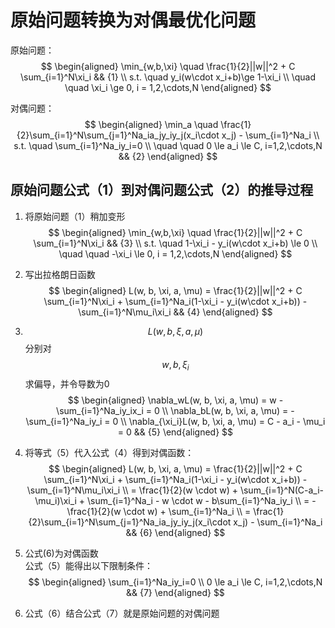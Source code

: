 # 原始问题转换为对偶最优化问题

原始问题：  
$$
\begin{aligned}
\min_{w,b,\xi}  \quad \frac{1}{2}||w||^2 + C \sum_{i=1}^N\xi_i && {1} \\
s.t. \quad y_i(w\cdot x_i+b)\ge 1-\xi_i \\
\quad \quad \xi_i \ge 0, i = 1,2,\cdots,N
\end{aligned}
$$

对偶问题：  
$$
\begin{aligned}
\min_a \quad \frac{1}{2}\sum_{i=1}^N\sum_{j=1}^Na_ia_jy_iy_j(x_i\cdot x_j) - \sum_{i=1}^Na_i  \\
s.t. \quad \sum_{i=1}^Na_iy_i=0 \\
\quad \quad 0 \le a_i \le C, i=1,2,\cdots,N  && {2}
\end{aligned}
$$

## 原始问题公式（1）到对偶问题公式（2）的推导过程

1. 将原始问题（1）稍加变形  
$$
\begin{aligned}
\min_{w,b,\xi}  \quad \frac{1}{2}||w||^2 + C \sum_{i=1}^N\xi_i && {3} \\
s.t. \quad 1-\xi_i - y_i(w\cdot x_i+b) \le 0 \\
\quad \quad -\xi_i \le 0, i = 1,2,\cdots,N
\end{aligned}
$$

2. 写出拉格朗日函数  
$$
\begin{aligned}
L(w, b, \xi, a, \mu) = \frac{1}{2}||w||^2 + C \sum_{i=1}^N\xi_i + \sum_{i=1}^Na_i(1-\xi_i - y_i(w\cdot x_i+b)) - \sum_{i=1}^N\mu_i\xi_i  && {4}
\end{aligned}
$$

3. $$L(w, b, \xi, a, \mu)$$分别对$$w, b, \xi_i$$求偏导，并令导数为0  
$$
\begin{aligned}
\nabla_wL(w, b, \xi, a, \mu) = w - \sum_{i=1}^Na_iy_ix_i = 0  \\
\nabla_bL(w, b, \xi, a, \mu) = -\sum_{i=1}^Na_iy_i = 0  \\
\nabla_{\xi_i}L(w, b, \xi, a, \mu) = C - a_i - \mu_i = 0  && {5}
\end{aligned}
$$

4. 将等式（5）代入公式（4）得到对偶函数：  
$$
\begin{aligned}
L(w, b, \xi, a, \mu) = \frac{1}{2}||w||^2 + C \sum_{i=1}^N\xi_i + \sum_{i=1}^Na_i(1-\xi_i - y_i(w\cdot x_i+b)) - \sum_{i=1}^N\mu_i\xi_i  \\
= \frac{1}{2}(w \cdot w) + \sum_{i=1}^N(C-a_i-\mu_i)\xi_i + \sum_{i=1}^Na_i - w \cdot w - b\sum_{i=1}^Na_iy_i  \\
= -\frac{1}{2}(w \cdot w) + \sum_{i=1}^Na_i  \\
= \frac{1}{2}\sum_{i=1}^N\sum_{j=1}^Na_ia_jy_iy_j(x_i\cdot x_j) - \sum_{i=1}^Na_i  && {6}
\end{aligned}
$$

5. 公式(6)为对偶函数  
公式（5）能得出以下限制条件：  
$$
\begin{aligned}
\sum_{i=1}^Na_iy_i=0 \\
0 \le a_i \le C, i=1,2,\cdots,N && {7}
\end{aligned}
$$

6. 公式（6）结合公式（7）就是原始问题的对偶问题